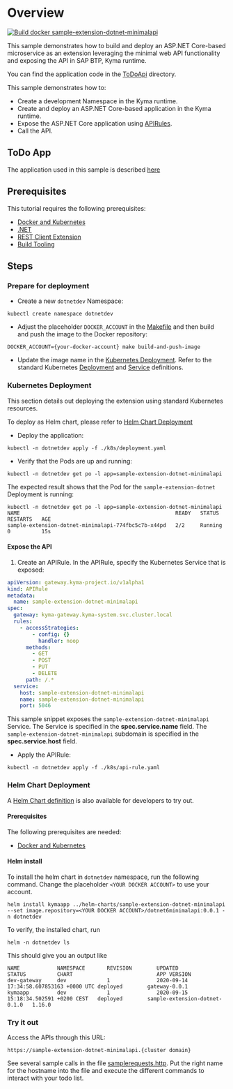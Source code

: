 # Overview

[![Build docker sample-extension-dotnet-minimalapi](https://github.com/SAP-samples/kyma-runtime-extension-samples/actions/workflows/build-docker-sample-extension-dotnet-minimalapi.yml/badge.svg?branch=main)](https://github.com/SAP-samples/kyma-runtime-extension-samples/actions/workflows/build-docker-sample-extension-dotnet-minimalapi.yml)

This sample demonstrates how to build and deploy an ASP.NET Core-based microservice as an extension leveraging the minimal web API functionality and exposing the API in SAP BTP, Kyma runtime.

You can find the application code in the [ToDoApi](./ToDoApi) directory.

This sample demonstrates how to:

* Create a development Namespace in the Kyma runtime.
* Create and deploy an ASP.NET Core-based application in the Kyma runtime.
* Expose the ASP.NET Core application using [APIRules](https://kyma-project.io/docs/kyma/latest/05-technical-reference/00-custom-resources/apix-01-apirule/#documentation-content).
* Call the API.

## ToDo App

The application used in this sample is described [here](https://docs.microsoft.com/aspnet/core/tutorials/min-web-api?view=aspnetcore-6.0&tabs=visual-studio)

## Prerequisites

This tutorial requires the following prerequisites:

* [Docker and Kubernetes](../prerequisites#docker-and-kubernetes)
* [.NET](../prerequisites#net)
* [REST Client Extension](../prerequisites#rest-clients)
* [Build Tooling](../prerequisites#build-tooling)

## Steps

### Prepare for deployment

* Create a new `dotnetdev` Namespace:

```shell
kubectl create namespace dotnetdev
```

* Adjust the placeholder `DOCKER_ACCOUNT` in the [Makefile](sample-extension-dotnet-minimalapi\Makefile) and then build and push the image to the Docker repository:

```shell
DOCKER_ACCOUNT={your-docker-account} make build-and-push-image
```

* Update the image name in the [Kubernetes Deployment](k8s/deployment.yaml). Refer to the standard Kubernetes [Deployment](https://kubernetes.io/docs/concepts/workloads/controllers/deployment/) and [Service](https://kubernetes.io/docs/concepts/services-networking/service/) definitions.

### Kubernetes Deployment

This section details out deploying the extension using standard Kubernetes resources.

To deploy as Helm chart, please refer to [Helm Chart Deployment](#helm-chart-deployment)

* Deploy the application:

```shell
kubectl -n dotnetdev apply -f ./k8s/deployment.yaml
```

* Verify that the Pods are up and running:

```shell
kubectl -n dotnetdev get po -l app=sample-extension-dotnet-minimalapi
```

The expected result shows that the Pod for the `sample-extension-dotnet` Deployment is running:

```shell
kubectl -n dotnetdev get po -l app=sample-extension-dotnet-minimalapi
NAME                                                  READY   STATUS    RESTARTS   AGE
sample-extension-dotnet-minimalapi-774fbc5c7b-x44pd   2/2     Running   0          15s
```

#### Expose the API

1. Create an APIRule. In the APIRule, specify the Kubernetes Service that is exposed:

```yaml
apiVersion: gateway.kyma-project.io/v1alpha1
kind: APIRule
metadata:
  name: sample-extension-dotnet-minimalapi
spec:
  gateway: kyma-gateway.kyma-system.svc.cluster.local
  rules:
    - accessStrategies:
        - config: {}
          handler: noop
      methods:
        - GET
        - POST
        - PUT
        - DELETE
      path: /.*
  service:
    host: sample-extension-dotnet-minimalapi
    name: sample-extension-dotnet-minimalapi
    port: 5046
```  

This sample snippet exposes the `sample-extension-dotnet-minimalapi` Service. The Service is specified in the **spec.service.name** field.
The `sample-extension-dotnet-minimalapi` subdomain is specified in the **spec.service.host** field.

* Apply the APIRule:

```shell
kubectl -n dotnetdev apply -f ./k8s/api-rule.yaml
```

### Helm Chart Deployment

A [Helm Chart definition](../helm-charts/sample-extension-dotnet/README.md) is also available for developers to try out.

#### Prerequisites

The following prerequisites are needed:

* [Docker and Kubernetes](../prerequisites#docker-and-kubernetes)

#### Helm install

To install the helm chart in `dotnetdev` namespace, run the following command. Change the placeholder `<YOUR DOCKER ACCOUNT>` to use your account.

```shell
helm install kymaapp ../helm-charts/sample-extension-dotnet-minimalapi --set image.repository=<YOUR DOCKER ACCOUNT>/dotnet6minimalapi:0.0.1 -n dotnetdev
```

To verify, the installed chart, run

```shell
helm -n dotnetdev ls
```

This should give you an output like

```shell
NAME            NAMESPACE       REVISION        UPDATED                                 STATUS          CHART                           APP VERSION
dev-gateway     dev             1               2020-09-14 17:34:58.607853163 +0000 UTC deployed        gateway-0.0.1
kymaapp         dev             1               2020-09-15 15:18:34.502591 +0200 CEST   deployed        sample-extension-dotnet-0.1.0   1.16.0
```

### Try it out

Access the APIs through this URL:

```shell
https://sample-extension-dotnet-minimalapi.{cluster domain}
```

See several sample calls in the file [samplerequests.http](samplerequests.http). Put the right name for the hostname into the file and execute the different commands to interact with your todo list.
